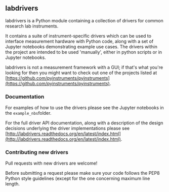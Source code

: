 ## labdrivers

labdrivers is a Python module containing a collection of drivers for common research lab instruments.

It contains a suite of instrument-specific drivers which can be used to 
interface measurement hardware with Python code, along with a set of 
Jupyter notebooks demonstrating example use cases.
The drivers within the project are intended to be used 'manually', either in python scripts or
in Jupyter notebooks.

labdrivers is not a measurement framework with a GUI; if that's what you're looking
for then you might want to check out one of the projects listed at
[https://github.com/pyinstruments/pyinstruments](https://github.com/pyinstruments/pyinstruments).

### Documentation

For examples of how to use the drivers please see the Jupyter notebooks in the `example_nbs`folder.

For the full driver API documentation, along with a description of the design decisions underlying 
the driver implementations please see 
[http://labdrivers.readthedocs.org/en/latest/index.html](http://labdrivers.readthedocs.org/en/latest/index.html).

### Contributing new drivers

Pull requests with new drivers are welcome! 

Before submitting a request please
make sure your code follows the PEP8 Python style guidelines (except for the
one concerning maximum line length. 
